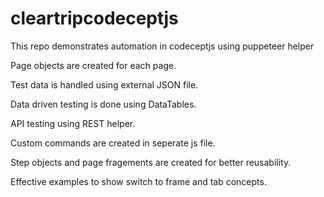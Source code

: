 # cleartripcodeceptjs
This repo demonstrates automation in codeceptjs using puppeteer helper

Page objects are created for each page.

Test data is handled using external JSON file.

Data driven testing is done using DataTables.

API testing using REST helper.

Custom commands are created in seperate js file.

Step objects and page fragements are created for better reusability.

Effective examples to show switch to frame and tab concepts.

